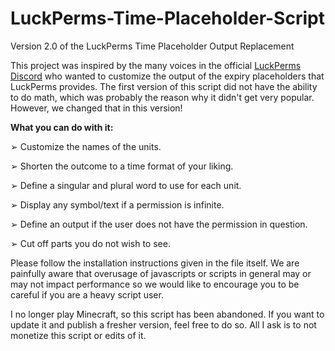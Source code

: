 # LuckPerms-Time-Placeholder-Script
Version 2.0 of the LuckPerms Time Placeholder Output Replacement

This project was inspired by the many voices in the official [LuckPerms Discord](https://discord.gg/luckperms) who wanted to customize the output of the expiry placeholders 
that LuckPerms provides. The first version of this script did not have the ability to do math, which was probably the reason why it didn't get very popular. 
However, we changed that in this version! 


**What you can do with it:**

➢ Customize the names of the units.

➢ Shorten the outcome to a time format of your liking.

➢ Define a singular and plural word to use for each unit.

➢ Display any symbol/text if a permission is infinite.

➢ Define an output if the user does not have the permission in question.

➢ Cut off parts you do not wish to see.


Please follow the installation instructions given in the file itself.
We are painfully aware that overusage of javascripts or scripts in general may or may not impact performance so we would like to encourage you
to be careful if you are a heavy script user. 

I no longer play Minecraft, so this script has been abandoned. If you want to update it and publish a fresher version, feel free to do so. All I ask is to not monetize this script or edits of it.
